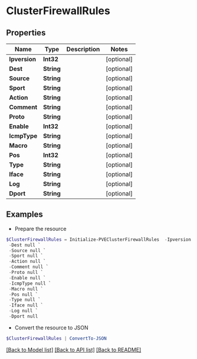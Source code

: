 # ClusterFirewallRules
## Properties

Name | Type | Description | Notes
------------ | ------------- | ------------- | -------------
**Ipversion** | **Int32** |  | [optional] 
**Dest** | **String** |  | [optional] 
**Source** | **String** |  | [optional] 
**Sport** | **String** |  | [optional] 
**Action** | **String** |  | [optional] 
**Comment** | **String** |  | [optional] 
**Proto** | **String** |  | [optional] 
**Enable** | **Int32** |  | [optional] 
**IcmpType** | **String** |  | [optional] 
**Macro** | **String** |  | [optional] 
**Pos** | **Int32** |  | [optional] 
**Type** | **String** |  | [optional] 
**Iface** | **String** |  | [optional] 
**Log** | **String** |  | [optional] 
**Dport** | **String** |  | [optional] 

## Examples

- Prepare the resource
```powershell
$ClusterFirewallRules = Initialize-PVEClusterFirewallRules  -Ipversion null `
 -Dest null `
 -Source null `
 -Sport null `
 -Action null `
 -Comment null `
 -Proto null `
 -Enable null `
 -IcmpType null `
 -Macro null `
 -Pos null `
 -Type null `
 -Iface null `
 -Log null `
 -Dport null
```

- Convert the resource to JSON
```powershell
$ClusterFirewallRules | ConvertTo-JSON
```

[[Back to Model list]](../README.md#documentation-for-models) [[Back to API list]](../README.md#documentation-for-api-endpoints) [[Back to README]](../README.md)

